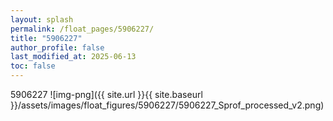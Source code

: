 ```yaml
---
layout: splash
permalink: /float_pages/5906227/
title: "5906227"
author_profile: false
last_modified_at: 2025-06-13
toc: false
---
```

 
5906227
![img-png]({{ site.url }}{{ site.baseurl }}/assets/images/float_figures/5906227/5906227_Sprof_processed_v2.png)